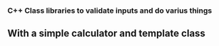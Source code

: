 ### C++ Class libraries to validate inputs and do varius things
## With a simple calculator and template class